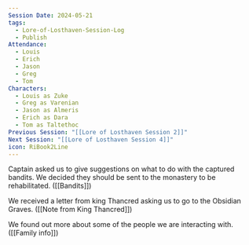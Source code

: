 ```yaml
---
Session Date: 2024-05-21
tags:
  - Lore-of-Losthaven-Session-Log
  - Publish
Attendance:
  - Louis
  - Erich
  - Jason
  - Greg
  - Tom
Characters:
  - Louis as Zuke
  - Greg as Varenian
  - Jason as Almeris
  - Erich as Dara
  - Tom as Taltethoc
Previous Session: "[[Lore of Losthaven Session 2]]"
Next Session: "[[Lore of Losthaven Session 4]]"
icon: RiBook2Line
---
```


Captain asked us to give suggestions on what to do with the captured bandits. We decided they should be sent to the monastery to be rehabilitated. ([[Bandits]])

We received a letter from king Thancred asking us to go to the Obsidian Graves. ([[Note from King Thancred]])

We found out more about some of the people we are interacting with. ([[Family info]])